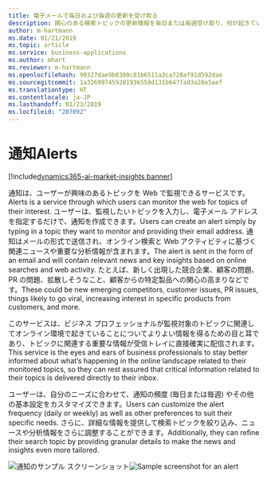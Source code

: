```yaml
---
title: 電子メールで毎日および毎週の更新を受け取る
description: 関心のある検索トピックの更新情報を毎日または毎週受け取り、何が起きているかについて常に最新の情報を入手します。
author: m-hartmann
ms.date: 01/21/2019
ms.topic: article
ms.service: business-applications
ms.author: mhart
ms.reviewer: m-hartmann
ms.openlocfilehash: 99327dae9b8300c81b6511a3ca728af91d592dae
ms.sourcegitcommit: 1a326997459281936558d131b647fad3a28e5aef
ms.translationtype: HT
ms.contentlocale: ja-JP
ms.lasthandoff: 01/23/2019
ms.locfileid: "287092"
---
```

#  <a name="alerts"></a><span data-ttu-id="d8423-103">通知</span><span class="sxs-lookup"><span data-stu-id="d8423-103">Alerts</span></span>
[!include[dynamics365-ai-market-insights banner](../../includes/dynamics365-ai-market-insights.md)]


<span data-ttu-id="d8423-104">通知は、ユーザーが興味のあるトピックを Web で監視できるサービスです。</span><span class="sxs-lookup"><span data-stu-id="d8423-104">Alerts is a service through which users can monitor the web for topics of their interest.</span></span> <span data-ttu-id="d8423-105">ユーザーは、監視したいトピックを入力し、電子メール アドレスを指定するだけで、通知を作成できます。</span><span class="sxs-lookup"><span data-stu-id="d8423-105">Users can create an alert simply by typing in a topic they want to monitor and providing their email address.</span></span> <span data-ttu-id="d8423-106">通知はメールの形式で送信され、オンライン検索と Web アクティビティに基づく関連ニュースや重要な分析情報が含まれます。</span><span class="sxs-lookup"><span data-stu-id="d8423-106">The alert is sent in the form of an email and will contain relevant news and key insights based on online searches and web activity.</span></span> <span data-ttu-id="d8423-107">たとえば、新しく出現した競合企業、顧客の問題、PR の問題、拡散しそうなこと、顧客からの特定製品への関心の高まりなどです。</span><span class="sxs-lookup"><span data-stu-id="d8423-107">These could be new emerging competitors, customer issues, PR issues, things likely to go viral, increasing interest in specific products from customers, and more.</span></span>

<span data-ttu-id="d8423-108">このサービスは、ビジネス プロフェッショナルが監視対象のトピックに関連してオンライン環境で起きていることについてよりよい情報を得るための目と耳であり、トピックに関連する重要な情報が受信トレイに直接確実に配信されます。</span><span class="sxs-lookup"><span data-stu-id="d8423-108">This service is the eyes and ears of business professionals to stay better informed about what’s happening in the online landscape related to their monitored topics, so they can rest assured that critical information related to their topics is delivered directly to their inbox.</span></span> 

<span data-ttu-id="d8423-109">ユーザーは、自分のニーズに合わせて、通知の頻度 (毎日または毎週) やその他の基本設定をカスタマイズできます。</span><span class="sxs-lookup"><span data-stu-id="d8423-109">Users can customize the alert frequency (daily or weekly) as well as other preferences to suit their specific needs.</span></span> <span data-ttu-id="d8423-110">さらに、詳細な情報を提供して検索トピックを絞り込み、ニュースや分析情報をさらに調整することができます。</span><span class="sxs-lookup"><span data-stu-id="d8423-110">Additionally, they can refine their search topic by providing granular details to make the news and insights even more tailored.</span></span>

<span data-ttu-id="d8423-111">![通知のサンプル スクリーンショット](media/alert-email-sample.png "通知のサンプル スクリーンショット")</span><span class="sxs-lookup"><span data-stu-id="d8423-111">![Sample screenshot for an alert](media/alert-email-sample.png "Sample screenshot for an alert")</span></span>
